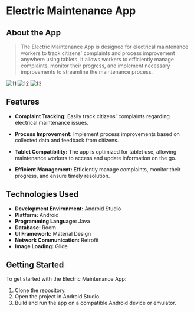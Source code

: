 
# Electric Maintenance App

## About the App

> The Electric Maintenance App is designed for electrical maintenance workers to track citizens' complaints and process improvement anywhere using tablets. It allows workers to efficiently manage complaints, monitor their progress, and implement necessary improvements to streamline the maintenance process.

![11](https://github.com/rshgithub/FlutterElectronicsShop/assets/29553481/656b6911-dd06-45eb-aad0-bd6cc62cbba4)
![12](https://github.com/rshgithub/FlutterElectronicsShop/assets/29553481/77e0073b-1d5a-48b1-8dcd-a773b2e783ea)
![13](https://github.com/rshgithub/FlutterElectronicsShop/assets/29553481/c1b21565-29eb-422d-aba2-d4c745c1a2b8)



## Features

- **Complaint Tracking:** Easily track citizens' complaints regarding electrical maintenance issues.
  
- **Process Improvement:** Implement process improvements based on collected data and feedback from citizens.

- **Tablet Compatibility:** The app is optimized for tablet use, allowing maintenance workers to access and update information on the go.

- **Efficient Management:** Efficiently manage complaints, monitor their progress, and ensure timely resolution.

## Technologies Used

- **Development Environment:** Android Studio
- **Platform:** Android
- **Programming Language:** Java
- **Database:** Room
- **UI Framework:** Material Design
- **Network Communication:** Retrofit
- **Image Loading:** Glide

## Getting Started

To get started with the Electric Maintenance App:

1. Clone the repository.
2. Open the project in Android Studio.
3. Build and run the app on a compatible Android device or emulator.
